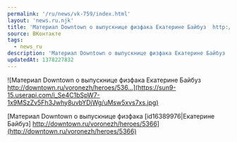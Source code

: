 ```yaml
---
permalink: '/ru/news/vk-759/index.html'
layout: 'news.ru.njk'
title: 'Материал Downtown o выпускнице физфака Екатерине Байбуз  http://downtown.ru/voronezh/heroes/536…'
source: ВКонтакте
tags:
  - news_ru
description: 'Материал Downtown o выпускнице физфака Екатерине Байбуз  http://downtown.ru/voronezh/heroes/536…'
updatedAt: 1378227832
---
```

![Материал Downtown o выпускнице физфака Екатерине Байбуз  http://downtown.ru/voronezh/heroes/536…](https://sun9-15.userapi.com/i_Se4C1bSpW7-1x9MSzZv5Fh3Jwhy8uvbYDjWg/uMsw5xvs7xs.jpg)

[Материал Downtown o выпускнице физфака [id16389976|Екатерине Байбуз] 
http://downtown.ru/voronezh/heroes/5366](http://downtown.ru/voronezh/heroes/5366)
